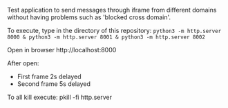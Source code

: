 Test application to send messages through iframe from different domains without having problems such as 'blocked cross domain'.

To execute, type in the directory of this repository:
`python3 -m http.server 8000 & python3 -m http.server 8001 & python3 -m http.server 8002`

Open in browser http://localhost:8000

After open:
- First frame 2s delayed
- Second frame 5s delayed

To all kill execute:
pkill -fi http.server
